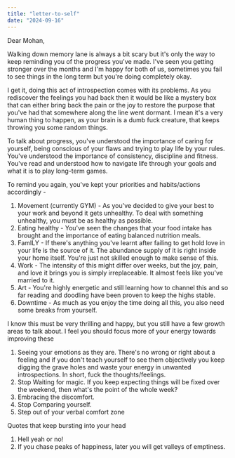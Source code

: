 ```yaml
---
title: "letter-to-self"
date: "2024-09-16"
---
```


Dear Mohan,

Walking down memory lane is always a bit scary but it's only the way to keep reminding you of the progress you've made. I've seen you getting stronger over the months and I'm happy for both of us, sometimes you fail to see things in the long term but you're doing completely okay. 

I get it, doing this act of introspection comes with its problems. As you rediscover the feelings you had back then it would be like a mystery box that can either bring back the pain or the joy to restore the purpose that you've had that somewhere along the line went dormant. I mean it's a very human thing to happen, as your brain is a dumb fuck creature, that keeps throwing you some random things. 

To talk about progress, you've understood the importance of caring for yourself, being conscious of your flaws and trying to play life by your rules. You've understood the importance of consistency, discipline and fitness. You've read and understood how to navigate life through your goals and what it is to play long-term games. 

To remind you again, you've kept your priorities and habits/actions accordingly - 
1. Movement (currently GYM) - As you've decided to give your best to your work and beyond it gets unhealthy. To deal with something unhealthy, you must be as healthy as possible.
2. Eating healthy - You've seen the changes that your food intake has brought and the importance of eating balanced nutrition meals.
3. FamILY - If there's anything you've learnt after failing to get hold love in your life is the source of it. The abundance supply of it is right inside your home itself. You're just not skilled enough to make sense of this.
4. Work - The intensity of this might differ over weeks, but the joy, pain, and love it brings you is simply irreplaceable. It almost feels like you've married to it. 
5. Art - You're highly energetic and still learning how to channel this and so far reading and doodling have been proven to keep the highs stable.
6. Downtime - As much as you enjoy the time doing all this, you also need some breaks from yourself.

I know this must be very thrilling and happy, but you still have a few growth areas to talk about. I feel you should focus more of your energy towards improving these
1. Seeing your emotions as they are. There's no wrong or right about a feeling and if you don't teach yourself to see them objectively you keep digging the grave holes and waste your energy in unwanted introspections. In short, fuck the thoughts/feelings.
2. Stop Waiting for magic. If you keep expecting things will be fixed over the weekend, then what's the point of the whole week? 
3. Embracing the discomfort. 
4. Stop Comparing yourself.
5. Step out of your verbal comfort zone


Quotes that keep bursting into your head
1. Hell yeah or no!
2. If you chase peaks of happiness, later you will get valleys of emptiness.